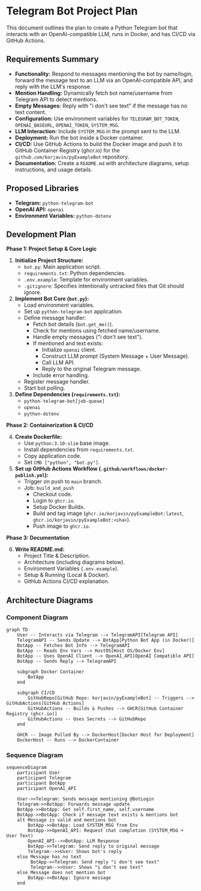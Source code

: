 # Telegram Bot Project Plan

This document outlines the plan to create a Python Telegram bot that interacts with an OpenAI-compatible LLM, runs in Docker, and has CI/CD via GitHub Actions.

## Requirements Summary

*   **Functionality:** Respond to messages mentioning the bot by name/login, forward the message text to an LLM via an OpenAI-compatible API, and reply with the LLM's response.
*   **Mention Handling:** Dynamically fetch bot name/username from Telegram API to detect mentions.
*   **Empty Messages:** Reply with "i don't see text" if the message has no text content.
*   **Configuration:** Use environment variables for `TELEGRAM_BOT_TOKEN`, `OPENAI_BASEURL`, `OPENAI_TOKEN`, `SYSTEM_MSG`.
*   **LLM Interaction:** Include `SYSTEM_MSG` in the prompt sent to the LLM.
*   **Deployment:** Run the bot inside a Docker container.
*   **CI/CD:** Use GitHub Actions to build the Docker image and push it to GitHub Container Registry (ghcr.io) for the `github.com/korjavin/pyExampleBot` repository.
*   **Documentation:** Create a `README.md` with architecture diagrams, setup instructions, and usage details.

## Proposed Libraries

*   **Telegram:** `python-telegram-bot`
*   **OpenAI API:** `openai`
*   **Environment Variables:** `python-dotenv`

## Development Plan

**Phase 1: Project Setup & Core Logic**

1.  **Initialize Project Structure:**
    *   `bot.py`: Main application script.
    *   `requirements.txt`: Python dependencies.
    *   `.env.example`: Template for environment variables.
    *   `.gitignore`: Specifies intentionally untracked files that Git should ignore.
2.  **Implement Bot Core (`bot.py`):**
    *   Load environment variables.
    *   Set up `python-telegram-bot` application.
    *   Define message handler:
        *   Fetch bot details (`bot.get_me()`).
        *   Check for mentions using fetched name/username.
        *   Handle empty messages ("i don't see text").
        *   If mentioned and text exists:
            *   Initialize `openai` client.
            *   Construct LLM prompt (System Message + User Message).
            *   Call LLM API.
            *   Reply to the original Telegram message.
        *   Include error handling.
    *   Register message handler.
    *   Start bot polling.
3.  **Define Dependencies (`requirements.txt`):**
    *   `python-telegram-bot[job-queue]`
    *   `openai`
    *   `python-dotenv`

**Phase 2: Containerization & CI/CD**

4.  **Create Dockerfile:**
    *   Use `python:3.10-slim` base image.
    *   Install dependencies from `requirements.txt`.
    *   Copy application code.
    *   Set `CMD ["python", "bot.py"]`.
5.  **Set up GitHub Actions Workflow (`.github/workflows/docker-publish.yml`):**
    *   Trigger on push to `main` branch.
    *   Job: `build_and_push`
        *   Checkout code.
        *   Login to `ghcr.io`.
        *   Setup Docker Buildx.
        *   Build and tag image (`ghcr.io/korjavin/pyExampleBot:latest`, `ghcr.io/korjavin/pyExampleBot:<sha>`).
        *   Push image to `ghcr.io`.

**Phase 3: Documentation**

6.  **Write README.md:**
    *   Project Title & Description.
    *   Architecture (including diagrams below).
    *   Environment Variables (`.env.example`).
    *   Setup & Running (Local & Docker).
    *   GitHub Actions CI/CD explanation.

## Architecture Diagrams

### Component Diagram

```mermaid
graph TD
    User -- Interacts via Telegram --> TelegramAPI[Telegram API]
    TelegramAPI -- Sends Update --> BotApp[Python Bot App (in Docker)]
    BotApp -- Fetches Bot Info --> TelegramAPI
    BotApp -- Reads Env Vars --> HostOS[Host OS/Docker Env]
    BotApp -- Uses OpenAI Client --> OpenAI_API[OpenAI Compatible API]
    BotApp -- Sends Reply --> TelegramAPI

    subgraph Docker Container
        BotApp
    end

    subgraph CI/CD
        GitHubRepo[GitHub Repo: korjavin/pyExampleBot] -- Triggers --> GitHubActions[GitHub Actions]
        GitHubActions -- Builds & Pushes --> GHCR[GitHub Container Registry (ghcr.io)]
        GitHubActions -- Uses Secrets --> GitHubRepo
    end

    GHCR -- Image Pulled By --> DockerHost[Docker Host for Deployment]
    DockerHost -- Runs --> DockerContainer
```

### Sequence Diagram

```mermaid
sequenceDiagram
    participant User
    participant Telegram
    participant BotApp
    participant OpenAI_API

    User->>Telegram: Sends message mentioning @BotLogin
    Telegram->>BotApp: Forwards message update
    BotApp->>BotApp: Get self.first_name, self.username
    BotApp->>BotApp: Check if message text exists & mentions bot
    alt Message is valid and mentions bot
        BotApp->>BotApp: Load SYSTEM_MSG from Env
        BotApp->>OpenAI_API: Request chat completion (SYSTEM_MSG + User Text)
        OpenAI_API-->>BotApp: LLM Response
        BotApp->>Telegram: Send reply to original message
        Telegram-->>User: Shows bot's reply
    else Message has no text
         BotApp->>Telegram: Send reply "i don't see text"
         Telegram-->>User: Shows "i don't see text"
    else Message does not mention bot
        BotApp->>BotApp: Ignore message
    end